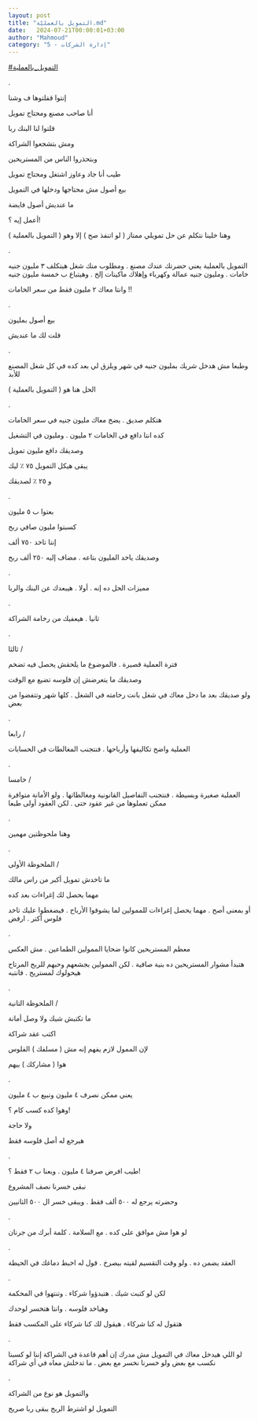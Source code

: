 ```yaml
---
layout: post
title: "التمويل بالعمليّة.md"
date:   2024-07-21T00:00:01+03:00
author: "Mahmoud"
category: "5 - إدارة الشركات"
---
```

[<u>\#التمويل_بالعملية</u>](https://www.facebook.com/hashtag/%D8%A7%D9%84%D8%AA%D9%85%D9%88%D9%8A%D9%84_%D8%A8%D8%A7%D9%84%D8%B9%D9%85%D9%84%D9%8A%D8%A9?__eep__=6&__cft__%5b0%5d=AZX6XcAv9kexxJHRi8IvKzdGPd62dn6LgPBXcc2v8KmSnM34zbBV6e8kMeagf9I7Dte9SVprQMBiETw4sBA5Gq4kgDTAYUHzhAxwXLFd8o0TKD-RpLebIkJ3hbGmlGyZT856A_GZugLhxJBwOEcZs1K8MI3cFAEfZHOAgkSf6l-WsQ&__tn__=*NK-R)

.

إنتوا قفلتوها ف وشنا

أنا صاحب مصنع ومحتاج تمويل

قلتوا لنا البنك ربا

ومش بتشجعوا الشراكة

وبتحذروا الناس من المستريحين

طيب أنا جاد وعاوز اشتغل ومحتاج تمويل

بيع أصول مش محتاجها ودخلها في التمويل

ما عنديش أصول فايضة

أعمل إيه ؟!

وهنا خلينا نتكلم عن حل تمويلي ممتاز ( لو اتنفذ صح ) إلا
وهو ( التمويل بالعملية )

.

التمويل بالعملية يعني حضرتك عندك مصنع . ومطلوب منك شغل
هيتكلف ٣ مليون جنيه خامات . ومليون جنيه عمالة وكهرباء وإهلاك ماكينات إلخ
. وهيتباع ب خمسة مليون جنيه

وانتا معاك ٢ مليون فقط من سعر الخامات !!

.

بيع أصول بمليون

قلت لك ما عنديش

.

وطبعا مش هدخل شريك بمليون جنيه في شهر ويلزق لي بعد كده
في كل شغل المصنع للأبد

الحل هنا هو ( التمويل بالعملية )

.

هتكلم صديق . يضخ معاك مليون جنيه في سعر الخامات

كده انتا دافع في الخامات ٢ مليون . ومليون في
التشغيل

وصديقك دافع مليون تمويل

يبقى هيكل التمويل ٧٥ ٪ ليك

و ٢٥ ٪ لصديقك

.

بعتوا ب ٥ مليون

كسبتوا مليون صافي ربح

إنتا تاخد ٧٥٠ ألف

وصديقك ياخد المليون بتاعه . مضاف إليه ٢٥٠ ألف ربح

.

مميزات الحل ده إنه . أولا . هيبعدك عن البنك
والربا

.

ثانيا . هيعفيك من رخامة الشراكة

.

ثالثا /

فترة العملية قصيرة . فالموضوع ما يلحقش يحصل فيه
تضخم

وصديقك ما يتعرضش إن فلوسه تضيع مع الوقت

ولو صديقك بعد ما دخل معاك في شغل بانت رخامته في الشغل .
كلها شهر وتتفضوا من بعض

.

رابعا /

العملية واضح تكاليفها وأرباحها . فنتجنب المغالطات في
الحسابات

.

خامسا /

العملية صغيرة وبسيطة . فنتجنب التفاصيل القانونية
ومغالطاتها . ولو الأمانة متوافرة ممكن تعملوها من غير عقود حتى . لكن
العقود أولى طبعا

.

وهنا ملحوظتين مهمين

.

الملحوظة الأولى /

ما تاخدش تمويل أكبر من راس مالك

مهما يحصل لك إغراءات بعد كده

أو بمعنى أصح . مهما يحصل إغراءات للممولين لما يشوفوا
الأرباح . فيضغطوا عليك تاخد فلوس أكتر . ارفض

.

معظم المستريحين كانوا ضحايا الممولين الطماعين . مش
العكس

هتبدأ مشوار المستريحين ده بنية صافية . لكن الممولين
بجشعهم وحبهم للربح المرتاح هيحولوك لمستريح . فانتبه

.

الملحوظة التانية /

ما تكتبش شيك ولا وصل أمانة

اكتب عقد شراكة

لإن الممول لازم يفهم إنه مش ( مسلفك ) الفلوس

هوا ( مشاركك ) بيهم

.

يعني ممكن نصرف ٤ مليون ونبيع ب ٤ مليون

وهوا كده كسب كام ؟!

ولا حاجة

هيرجع له أصل فلوسه فقط

.

طيب افرض صرفنا ٤ مليون . وبعنا ب ٢ فقط ؟!

نبقى خسرنا نصف المشروع

وحضرته يرجع له ٥٠٠ ألف فقط . ويبقى خسر ال ٥٠٠
التانيين

.

لو هوا مش موافق على كده . مع السلامة . كلمة أبرك من
جرنان

.

العقد يضمن ده . ولو وقت التقسيم لقيته بيصرخ . قول له
اخبط دماغك في الحيطة

.

لكن لو كتبت شيك . هتبدؤوا شركاء . وتنتهوا في
المحكمة

وهياخد فلوسه . وانتا هتخسر لوحدك

هتقول له كنا شركاء . هيقول لك كنا شركاء على المكسب
فقط

.

لو اللي هيدخل معاك في التمويل مش مدرك إن أهم قاعدة في
الشراكة إننا لو كسبنا نكسب مع بعض ولو خسرنا نخسر مع بعض . ما تدخلش معاه
في أي شراكة

.

والتمويل هو نوع من الشراكة

التمويل لو اشترط الربح يبقى ربا صريح
